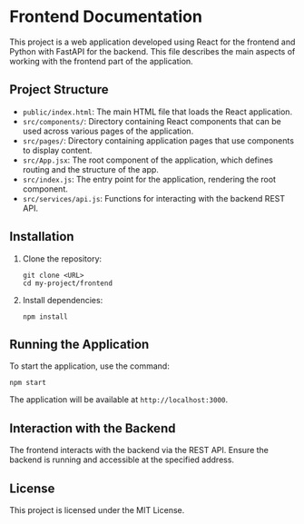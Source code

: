 # Frontend Documentation

This project is a web application developed using React for the frontend and Python with FastAPI for the backend. This file describes the main aspects of working with the frontend part of the application.

## Project Structure

- `public/index.html`: The main HTML file that loads the React application.
- `src/components/`: Directory containing React components that can be used across various pages of the application.
- `src/pages/`: Directory containing application pages that use components to display content.
- `src/App.jsx`: The root component of the application, which defines routing and the structure of the app.
- `src/index.js`: The entry point for the application, rendering the root component.
- `src/services/api.js`: Functions for interacting with the backend REST API.

## Installation

1. Clone the repository:
   ```
   git clone <URL>
   cd my-project/frontend
   ```

2. Install dependencies:
   ```
   npm install
   ```

## Running the Application

To start the application, use the command:
```
npm start
```
The application will be available at `http://localhost:3000`.

## Interaction with the Backend

The frontend interacts with the backend via the REST API. Ensure the backend is running and accessible at the specified address.

## License

This project is licensed under the MIT License.